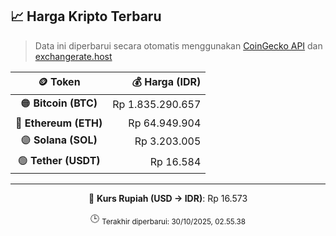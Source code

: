 

<!-- HARGA_KRIPTO -->
## 📈 Harga Kripto Terbaru

> Data ini diperbarui secara otomatis menggunakan [CoinGecko API](https://www.coingecko.com/) dan [exchangerate.host](https://exchangerate.host/)

<div align="center">

| 🪙 Token | 💰 Harga (IDR) |
|:------:|---------------:|
| 🟠 **Bitcoin (BTC)**   | Rp 1.835.290.657 |
| 🔵 **Ethereum (ETH)**  | Rp 64.949.904 |
| 🟣 **Solana (SOL)**    | Rp 3.203.005 |
| 🟢 **Tether (USDT)**   | Rp 16.584 |

---

💱 **Kurs Rupiah (USD → IDR)**: Rp 16.573

🕒 <sub>Terakhir diperbarui: 30/10/2025, 02.55.38</sub>

</div>
<!-- /HARGA_KRIPTO -->